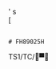 '
  s\
      [






























































































































































































































































































































































































































































                                                                                      # FH89025H
TS1/TC/▀
